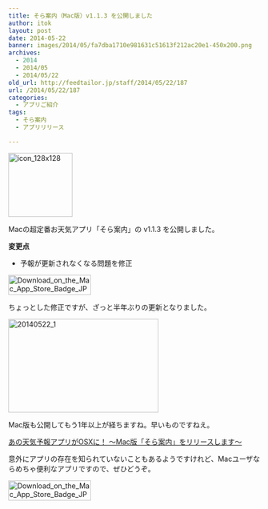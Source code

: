 ```yaml
---
title: そら案内（Mac版）v1.1.3 を公開しました
author: itok
layout: post
date: 2014-05-22
banner: images/2014/05/fa7dba1710e981631c51613f212ac20e1-450x200.png
archives:
  - 2014
  - 2014/05
  - 2014/05/22
old_url: http://feedtailor.jp/staff/2014/05/22/187
url: /2014/05/22/187
categories:
  - アプリご紹介
tags:
  - そら案内
  - アプリリリース

---
```

<a href="https://itunes.apple.com/app/id599799247" target="_blank"><img src="/images/2014/05/icon_128x1281.png" alt="icon_128x128" width="128" height="128" class="alignnone size-full wp-image-188" /></a>

Macの超定番お天気アプリ「そら案内」の v1.1.3 を公開しました。

**変更点**

  * 予報が更新されなくなる問題を修正

<a href="https://itunes.apple.com/app/id599799247" target="_blank"><img src="/images/2014/05/Download_on_the_Mac_App_Store_Badge_JP_165x40_1004.png" alt="Download_on_the_Mac_App_Store_Badge_JP_165x40_1004" width="165" height="40" class="alignnone size-full wp-image-145" /></a>

ちょっとした修正ですが、ざっと半年ぶりの更新となりました。

[<img src="/images/2014/05/20140522_1-300x187.png" alt="20140522_1" width="300" height="187" class="alignnone size-medium wp-image-190" />](/images/2014/05/20140522_1.png)

Mac版も公開してもう1年以上が経ちますね。早いものですねえ。

[あの天気予報アプリがOSXに！ 〜Mac版「そら案内」をリリースします〜](http://feedtailor.jp/wp/?p=10873)

意外にアプリの存在を知られていないこともあるようですけれど、Macユーザならめちゃ便利なアプリですので、ぜひどうぞ。

<a href="https://itunes.apple.com/app/id599799247" target="_blank"><img src="/images/2014/05/Download_on_the_Mac_App_Store_Badge_JP_165x40_1004.png" alt="Download_on_the_Mac_App_Store_Badge_JP_165x40_1004" width="165" height="40" class="alignnone size-full wp-image-145" /></a>